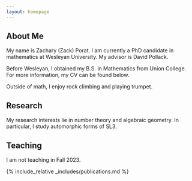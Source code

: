 ```yaml
---
layout: homepage
---
```


## About Me

My name is Zachary (Zack) Porat.  I am currently a PhD candidate in mathematics at Wesleyan University.  My advisor is David Pollack.

Before Wesleyan, I obtained my B.S. in Mathematics from Union College.  For more information, my CV can be found below.

Outside of math, I enjoy rock climbing and playing trumpet. 

## Research 

My research interests lie in number theory and algebraic geometry. In particular, I study automorphic forms of SL3.

## Teaching

I am not teaching in Fall 2023.

{% include_relative _includes/publications.md %}

